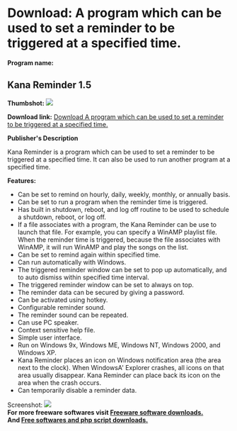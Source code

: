 # Download: A program which can be used to set a reminder to be triggered at a specified time.

**Program name:**

## Kana Reminder 1.5

  
**Thumbshot:** ![](http://www.freewarefiles.com/screenshot/kanareminder_md.gif)   
  
**Download link:** [Download A program which can be used to set a reminder to be triggered at a specified time.](http://freesoftwares.boysofts.com/Kana-Reminder_program_19022.html)  
  


**Publisher's Description**  
  


Kana Reminder is a program which can be used to set a reminder to be triggered at a specified time. It can also be used to run another program at a specified time. 

**Features:**

  * Can be set to remind on hourly, daily, weekly, monthly, or annually basis. 
  * Can be set to run a program when the reminder time is triggered. 
  * Has built in shutdown, reboot, and log off routine to be used to schedule a shutdown, reboot, or log off. 
  * If a file associates with a program, the Kana Reminder can be use to launch that file. For example, you can specify a WinAMP playlist file. When the reminder time is triggered, because the file associates with WinAMP, it will run WinAMP and play the songs on the list. 
  * Can be set to remind again within specified time. 
  * Can run automatically with Windows. 
  * The triggered reminder window can be set to pop up automatically, and to auto dismiss within specified time interval. 
  * The triggered reminder window can be set to always on top. 
  * The reminder data can be secured by giving a password. 
  * Can be activated using hotkey. 
  * Configurable reminder sound. 
  * The reminder sound can be repeated. 
  * Can use PC speaker. 
  * Context sensitive help file. 
  * Simple user interface. 
  * Run on Windows 9x, Windows ME, Windows NT, Windows 2000, and Windows XP. 
  * Kana Reminder places an icon on Windows notification area (the area next to the clock). When WindowsA' Explorer crashes, all icons on that area usually disappear. Kana Reminder can place back its icon on the area when the crash occurs. 
  * Can temporarily disable a reminder data. 

  
  
Screenshot: ![](http://www.freewarefiles.com/screenshot/kanareminder.gif)   
**For more freeware softwares visit [Freeware software downloads.](http://freesoftwares.boysofts.com/)**   
**And [Free softwares and php script downloads.](http://www.boysofts.com/)**
